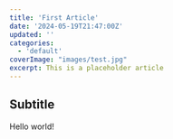 ```yaml
---
title: 'First Article'
date: '2024-05-19T21:47:00Z'
updated: ''
categories:
  - 'default'
coverImage: "images/test.jpg"
excerpt: This is a placeholder article
---
```


## Subtitle

Hello world!
